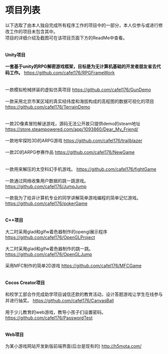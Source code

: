 # 项目列表
以下选取了由本人独自完成所有程序工作的项目中的一部分，本人仅参与或进行修改工作的项目未包含其中。<br/>
项目的详细介绍及截图可在该项目页面下方的ReadMe中查看。<br/>
<br/>
<br/>
<b>Unity项目</b><br/>
<br/>
<b>一套基于unity的RPG解密游戏框架，目标是为无计算机基础的开发者朋友省去代码工作。</b>
https://github.com/cafel176/RPGFrameWork
<br/>
<br/>
<br/>
一款模拟枪械拼装的虚拟仿真项目
https://github.com/cafel176/GunDemo
<br/>
<br/>
一款采用北京市某区域的真实经纬度和海拔构成的高程图的数据可视化的项目
https://github.com/cafel176/TerrainDemo
<br/>
<br/>
<br/>
一款2D像素冒险解谜游戏，源码无法公开故只提供demo的steam地址
https://store.steampowered.com/app/1093860/Dear_My_Friend/
<br/>
<br/>
一款地牢探险3D的ARPG游戏
https://github.com/cafel176/trailblazer
<br/>
<br/>
一款2D的ARPG参赛作品
https://github.com/cafel176/NewGame
<br/>
<br/>
<br/>
一款用来解压的太空科幻手机游戏。
https://github.com/cafel176/fightGame
<br/>
<br/>
一款通过网络收集用户数据的跳一跳游戏。
https://github.com/cafel176/JumpJump
<br/>
<br/>
一款我为了给非计算机专业的同学讲解简单游戏编程的简单记忆游戏。
https://github.com/cafel176/pokerGame
<br/>
<br/>
<br/>
<b>C++项目</b>
<br/>
<br/>
大二时采用glad和glfw着色器制作的opengl展示程序
https://github.com/cafel176/OpenGLProject
<br/>
<br/>
大二时采用glad和glfw着色器制作的跳一跳。
https://github.com/cafel176/OpenGLJump
<br/>
<br/>
采用MFC制作的简单2D游戏
https://github.com/cafel176/MFCGame
<br/>
<br/>
<br/>
<b>Cocos Creator项目</b>
<br/>
<br/>
和校学工部合作完成助学项目诚信还款的教育活动，设计答题游戏让学生在线参与并进行抽奖。
https://github.com/cafel176/CanvasBall
<br/>
<br/>
用于少儿教育的web游戏，教导小孩子们设置密码。
https://github.com/cafel176/PasswordTest
<br/>
<br/>
<br/>
<b>Web项目</b>
<br/>
<br/>
为某小游戏网站开发新版前端界面(后台是现有的)
http://h5mota.com/














